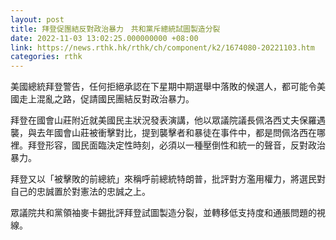 ```yaml
---
layout: post
title: 拜登促團結反對政治暴力　共和黨斥總統試圖製造分裂
date: 2022-11-03 13:02:25.000000000 +08:00
link: https://news.rthk.hk/rthk/ch/component/k2/1674080-20221103.htm
categories: rthk
---
```


美國總統拜登警告，任何拒絕承認在下星期中期選舉中落敗的候選人，都可能令美國走上混亂之路，促請國民團結反對政治暴力。

拜登在國會山莊附近就美國民主狀況發表演講，他以眾議院議長佩洛西丈夫保羅遇襲，與去年國會山莊被衝擊對比，提到襲擊者和暴徒在事件中，都是問佩洛西在哪裡。拜登形容，國民面臨決定性時刻，必須以一種壓倒性和統一的聲音，反對政治暴力。

拜登又以「被擊敗的前總統」來稱呼前總統特朗普，批評對方濫用權力，將選民對自己的忠誠置於對憲法的忠誠之上。

眾議院共和黨領袖麥卡錫批評拜登試圖製造分裂，並轉移低支持度和通脹問題的視線。
